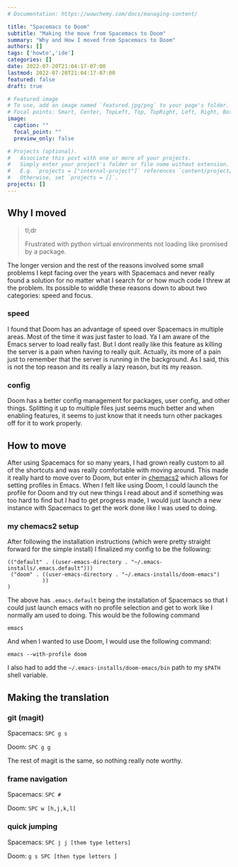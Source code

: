 ```yaml
---
# Documentation: https://wowchemy.com/docs/managing-content/

title: "Spacemacs to Doom"
subtitle: "Making the move from Spacemacs to Doom"
summary: "Why and How I moved from Spacemacs to Doom"
authors: []
tags: ['howto','ide']
categories: []
date: 2022-07-20T21:04:17-07:00
lastmod: 2022-07-20T21:04:17-07:00
featured: false
draft: true

# Featured image
# To use, add an image named `featured.jpg/png` to your page's folder.
# Focal points: Smart, Center, TopLeft, Top, TopRight, Left, Right, BottomLeft, Bottom, BottomRight.
image:
  caption: ""
  focal_point: ""
  preview_only: false

# Projects (optional).
#   Associate this post with one or more of your projects.
#   Simply enter your project's folder or file name without extension.
#   E.g. `projects = ["internal-project"]` references `content/project/deep-learning/index.md`.
#   Otherwise, set `projects = []`.
projects: []
---
```


## Why I moved

> tl;dr
>
> Frustrated with python virtual environments not loading like promised by a package.

The longer version and the rest of the reasons involved some small problems I kept facing over the years with Spacemacs and never really found a solution for no matter what I search for or how much code I threw at the problem. Its possible to widdle these reasons down to about two categories: speed and focus.

### speed

I found that Doom has an advantage of speed over Spacemacs in multiple areas. Most of the time it was just faster to load. Ya I am aware of the Emacs server to load really fast. But I dont really like this feature as killing the server is a pain when having to really quit. Actually, its more of a pain just to remember that the server is running in the background. As I said, this is not the top reason and its really a lazy reason, but its my reason.

### config

Doom has a better config management for packages, user config, and other things. Splitting it up to multiple files just seems much better and when enabling features, it seems to just know that it needs turn other packages off for it to work properly.

## How to move

After using Spacemacs for so many years, I had grown really custom to all of the shortcuts and was really comfortable with moving around. This made it really hard to move over to Doom, but enter in [chemacs2](https://github.com/plexus/chemacs2) which allows for setting profiles in Emacs. When I felt like using Doom, I could launch the profile for Doom and try out new things I read about and if something was too hard to find but I had to get progress made, I would just launch a new instance with Spacemacs to get the work done like I was used to doing.

### my chemacs2 setup

After following the installation instructions (which were pretty straight forward for the simple install) I finalized my config to be the following:

```elisp
(("default" . ((user-emacs-directory . "~/.emacs-installs/.emacs.default")))
 ("doom" . ((user-emacs-directory . "~/.emacs-installs/doom-emacs")
           ))
)
```

The above has `.emacs.default` being the installation of Spacemacs so that I could just launch emacs with no profile selection and get to work like I normally am used to doing. This would be the following command

```
emacs
```

And when I wanted to use Doom, I would use the following command:

```
emacs --with-profile doom
```

I also had to add the `~/.emacs-installs/doom-emacs/bin` path to my `$PATH` shell variable.

## Making the translation

### git (magit)

Spacemacs: `SPC g s`

Doom: `SPC g g`

The rest of magit is the same, so nothing really note worthy.

### frame navigation

Spacemacs: `SPC #`

Doom: `SPC w [h,j,k,l]`

### quick jumping

Spacemacs: `SPC j j [them type letters]`

Doom: `g s SPC [then type letters ]`

